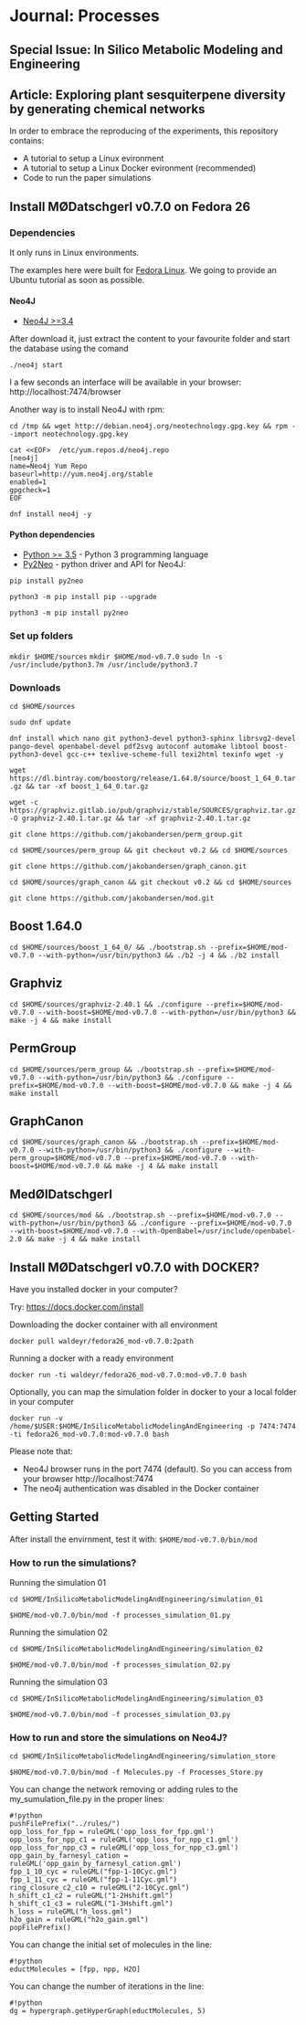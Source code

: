 # Journal: Processes 

## Special Issue: In Silico Metabolic Modeling and Engineering

## Article: Exploring plant sesquiterpene diversity by generating chemical networks

In order to embrace the reproducing of the experiments, this repository contains:
* A tutorial to setup a Linux evironment 
* A tutorial to setup a Linux Docker evironment (recommended)
* Code to run the paper simulations 


## Install MØDatschgerl v0.7.0 on Fedora 26

### Dependencies

It only runs in Linux environments. 

The examples here were built for [Fedora Linux](https://getfedora.org/). We going to provide an Ubuntu tutorial as soon as possible.

#### Neo4J
* [Neo4J >=3.4](https://neo4j.com/download-center)

After download it, just extract the content to your favourite folder and start the database using the comand

`./neo4j start`

I a few seconds an interface will be available in your browser: http://localhost:7474/browser

Another way is to install Neo4J with rpm:

`cd /tmp && wget http://debian.neo4j.org/neotechnology.gpg.key && rpm --import neotechnology.gpg.key`

```
cat <<EOF>  /etc/yum.repos.d/neo4j.repo
[neo4j]
name=Neo4j Yum Repo
baseurl=http://yum.neo4j.org/stable
enabled=1
gpgcheck=1
EOF
```
`dnf install neo4j -y`

#### Python dependencies
* [Python >= 3.5](https://www.python.org/downloads/release/python-350/) - Python 3 programming language
* [Py2Neo](https://py2neo.org/v4/) - python driver and API for Neo4J:

`pip install py2neo`

`python3 -m pip install pip --upgrade`

`python3 -m pip install py2neo`

### Set up folders
`mkdir $HOME/sources`
`mkdir $HOME/mod-v0.7.0`
`sudo ln -s /usr/include/python3.7m /usr/include/python3.7`

### Downloads

`cd $HOME/sources`

`sudo dnf update`

`dnf install which nano git python3-devel python3-sphinx librsvg2-devel pango-devel openbabel-devel pdf2svg autoconf automake libtool boost-python3-devel gcc-c++ texlive-scheme-full texi2html texinfo wget -y`

`wget https://dl.bintray.com/boostorg/release/1.64.0/source/boost_1_64_0.tar.gz && tar -xf boost_1_64_0.tar.gz`

`wget -c https://graphviz.gitlab.io/pub/graphviz/stable/SOURCES/graphviz.tar.gz -O graphviz-2.40.1.tar.gz && tar -xf graphviz-2.40.1.tar.gz`

`git clone https://github.com/jakobandersen/perm_group.git`

`cd $HOME/sources/perm_group && git checkout v0.2 && cd $HOME/sources`

`git clone https://github.com/jakobandersen/graph_canon.git`

`cd $HOME/sources/graph_canon && git checkout v0.2 && cd $HOME/sources`

`git clone https://github.com/jakobandersen/mod.git`


## Boost 1.64.0
`cd $HOME/sources/boost_1_64_0/ && ./bootstrap.sh --prefix=$HOME/mod-v0.7.0 --with-python=/usr/bin/python3 && ./b2 -j 4 && ./b2 install`

## Graphviz
`cd $HOME/sources/graphviz-2.40.1 && ./configure --prefix=$HOME/mod-v0.7.0 --with-boost=$HOME/mod-v0.7.0 --with-python=/usr/bin/python3 && make -j 4 && make install`

## PermGroup
`cd $HOME/sources/perm_group && ./bootstrap.sh --prefix=$HOME/mod-v0.7.0 --with-python=/usr/bin/python3 && ./configure --prefix=$HOME/mod-v0.7.0 --with-boost=$HOME/mod-v0.7.0 && make -j 4 && make install`

## GraphCanon
`cd $HOME/sources/graph_canon && ./bootstrap.sh --prefix=$HOME/mod-v0.7.0 --with-python=/usr/bin/python3 && ./configure --with-perm_group=$HOME/mod-v0.7.0 --prefix=$HOME/mod-v0.7.0 --with-boost=$HOME/mod-v0.7.0 && make -j 4 && make install`

## MedØlDatschgerl
`cd $HOME/sources/mod && ./bootstrap.sh --prefix=$HOME/mod-v0.7.0 --with-python=/usr/bin/python3 && ./configure --prefix=$HOME/mod-v0.7.0 --with-boost=$HOME/mod-v0.7.0 --with-OpenBabel=/usr/include/openbabel-2.0 && make -j 4 && make install`


## Install MØDatschgerl v0.7.0 with DOCKER?

Have you installed docker in your computer? 

Try: https://docs.docker.com/install

Downloading the docker container with all environment

`docker pull waldeyr/fedora26_mod-v0.7.0:2path`

Running a docker with a ready environment 

`docker run -ti waldeyr/fedora26_mod-v0.7.0:mod-v0.7.0 bash`

Optionally, you can map the simulation folder in docker to your a local folder in your computer

`docker run -v /home/$USER:$HOME/InSilicoMetabolicModelingAndEngineering -p 7474:7474 -ti fedora26_mod-v0.7.0:mod-v0.7.0 bash`

Please note that:
* Neo4J browser runs in the port 7474 (default). So you can access from your browser http://localhost:7474
* The neo4j authentication was disabled in the Docker container

## Getting Started

After install the envirnment, test it with: `$HOME/mod-v0.7.0/bin/mod`

### How to run the simulations?

Running the simulation 01

`cd $HOME/InSilicoMetabolicModelingAndEngineering/simulation_01`

`$HOME/mod-v0.7.0/bin/mod -f processes_simulation_01.py`

Running the simulation 02

`cd $HOME/InSilicoMetabolicModelingAndEngineering/simulation_02`

`$HOME/mod-v0.7.0/bin/mod -f processes_simulation_02.py`

Running the simulation 03

`cd $HOME/InSilicoMetabolicModelingAndEngineering/simulation_03`

`$HOME/mod-v0.7.0/bin/mod -f processes_simulation_03.py`


### How to run and store the simulations on Neo4J?

`cd $HOME/InSilicoMetabolicModelingAndEngineering/simulation_store`

`$HOME/mod-v0.7.0/bin/mod -f Molecules.py -f Processes_Store.py`

You can change the network removing or adding rules to the my_sumulation_file.py in the proper lines:
```
#!python
pushFilePrefix("../rules/")
opp_loss_for_fpp = ruleGML('opp_loss_for_fpp.gml')
opp_loss_for_npp_c1 = ruleGML('opp_loss_for_npp_c1.gml')
opp_loss_for_npp_c3 = ruleGML('opp_loss_for_npp_c3.gml')
opp_gain_by_farnesyl_cation = ruleGML('opp_gain_by_farnesyl_cation.gml')
fpp_1_10_cyc = ruleGML("fpp-1-10Cyc.gml")
fpp_1_11_cyc = ruleGML("fpp-1-11Cyc.gml")
ring_closure_c2_c10 = ruleGML("2-10Cyc.gml")
h_shift_c1_c2 = ruleGML("1-2Hshift.gml")
h_shift_c1_c3 = ruleGML("1-3Hshift.gml")
h_loss = ruleGML("h_loss.gml")
h2o_gain = ruleGML("h2o_gain.gml")
popFilePrefix()
```

You can change the initial set of molecules in the line:
```
#!python
eductMolecules = [fpp, npp, H2O]
```

You can change the number of iterations in the line:
```
#!python
dg = hypergraph.getHyperGraph(eductMolecules, 5)
```

